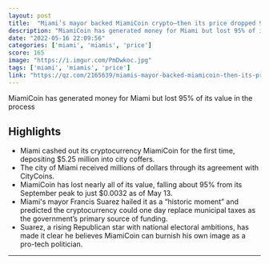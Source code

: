 ```yaml
---
layout: post
title:  "Miami’s mayor backed MiamiCoin crypto—then its price dropped 95%"
description: "MiamiCoin has generated money for Miami but lost 95% of its value in the process"
date: "2022-05-16 22:09:56"
categories: ['miami', 'miamis', 'price']
score: 165
image: "https://i.imgur.com/PmDwkoc.jpg"
tags: ['miami', 'miamis', 'price']
link: "https://qz.com/2165639/miamis-mayor-backed-miamicoin-then-its-price-dropped-95-percent/"
---
```


MiamiCoin has generated money for Miami but lost 95% of its value in the process

## Highlights

- Miami cashed out its cryptocurrency MiamiCoin for the first time, depositing $5.25 million into city coffers.
- The city of Miami received millions of dollars through its agreement with CityCoins.
- MiamiCoin has lost nearly all of its value, falling about 95% from its September peak to just $0.0032 as of May 13.
- Miami's mayor Francis Suarez hailed it as a “historic moment” and predicted the cryptocurrency could one day replace municipal taxes as the government’s primary source of funding.
- Suarez, a rising Republican star with national electoral ambitions, has made it clear he believes MiamiCoin can burnish his own image as a pro-tech politician.

---
